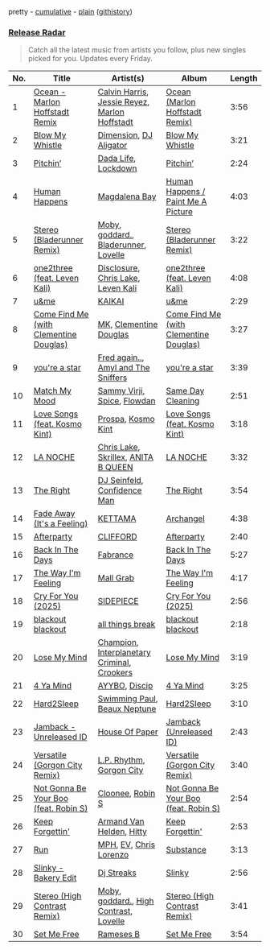 pretty - [cumulative](/playlists/cumulative/Release%20Radar.md) - [plain](/playlists/plain/37i9dQZEVXbsudmxBFKW7G) ([githistory](https://github.githistory.xyz/vitokorn/spotify-playlist-archive/blob/master/playlists/plain/37i9dQZEVXbsudmxBFKW7G))
### [Release Radar](https://open.spotify.com/playlist/37i9dQZEVXbsudmxBFKW7G)

> Catch all the latest music from artists you follow, plus new singles picked for you. Updates every Friday.

| No. | Title | Artist(s) | Album | Length |
|---|---|---|---|---|
| 1 | [Ocean - Marlon Hoffstadt Remix](https://open.spotify.com/track/6b4QkHBw1N4eLIa8dBxtWJ) | [Calvin Harris](https://open.spotify.com/artist/7CajNmpbOovFoOoasH2HaY), [Jessie Reyez](https://open.spotify.com/artist/3KedxarmBCyFBevnqQHy3P), [Marlon Hoffstadt](https://open.spotify.com/artist/0HHa7ZJZxUQlg5l2mB0N0f) | [Ocean (Marlon Hoffstadt Remix)](https://open.spotify.com/album/52NrxzG4sTry7tFTr5TrFO) | 3:56 |
| 2 | [Blow My Whistle](https://open.spotify.com/track/6NBGFq4IKPFrNdyTuRdMe0) | [Dimension](https://open.spotify.com/artist/1QMgre3BHX161ZHtWMUu6S), [DJ Aligator](https://open.spotify.com/artist/76JqkTKxRVKBFabbPiB8g6) | [Blow My Whistle](https://open.spotify.com/album/5teBisQ7BFhfDpn33neh2w) | 3:21 |
| 3 | [Pitchin’](https://open.spotify.com/track/2iQpS9i4WVdj3Yi1h7dZBj) | [Dada Life](https://open.spotify.com/artist/00sAT5YX8W3xNd1EuqyHw9), [Lockdown](https://open.spotify.com/artist/11ESC6KI0jpdML0CijeROt) | [Pitchin’](https://open.spotify.com/album/4xbKcTa9b3X5LUMdFxbXSk) | 2:24 |
| 4 | [Human Happens](https://open.spotify.com/track/40ATtBjYoYuJxKGfrqJwJl) | [Magdalena Bay](https://open.spotify.com/artist/1oPRcJUkloHaRLYx0olBLJ) | [Human Happens / Paint Me A Picture](https://open.spotify.com/album/4cvjkU5iJWhAJUWELB05l1) | 4:03 |
| 5 | [Stereo (Bladerunner Remix)](https://open.spotify.com/track/5bsBvExU1BYlv2H8PLAEKN) | [Moby](https://open.spotify.com/artist/3OsRAKCvk37zwYcnzRf5XF), [goddard.](https://open.spotify.com/artist/3yDDYheQFqfhKZXdjFQuuP), [Bladerunner](https://open.spotify.com/artist/4yvREhViCsrwclRdBAdlOl), [Lovelle](https://open.spotify.com/artist/14zTM1cQHLvPExpqV4HdCx) | [Stereo (Bladerunner Remix)](https://open.spotify.com/album/11yd2MaUvWB9mUglzmSebx) | 3:22 |
| 6 | [one2three (feat. Leven Kali)](https://open.spotify.com/track/6dQxsPVLqXnJgiLLWJRE5x) | [Disclosure](https://open.spotify.com/artist/6nS5roXSAGhTGr34W6n7Et), [Chris Lake](https://open.spotify.com/artist/5Igpc9iLZ3YGtKeYfSrrOE), [Leven Kali](https://open.spotify.com/artist/5YZ5AExR68U3ZblH6HcO6B) | [one2three (feat. Leven Kali)](https://open.spotify.com/album/6VkJuZchHVpZDxGbLrTtdd) | 4:08 |
| 7 | [u&me](https://open.spotify.com/track/0jsuUdxrRDiQBKHt3gfwmo) | [KAIKAI](https://open.spotify.com/artist/7KUbqpDsQYSa4kHLCHMExu) | [u&me](https://open.spotify.com/album/1uOuIu0nnRlXjneME4fAeY) | 2:29 |
| 8 | [Come Find Me (with Clementine Douglas)](https://open.spotify.com/track/03AhbPoniP5uqqJKYGWgZE) | [MK](https://open.spotify.com/artist/1yqxFtPHKcGcv6SXZNdyT9), [Clementine Douglas](https://open.spotify.com/artist/4DWuml4Jf6K81b5rAPwMb6) | [Come Find Me (with Clementine Douglas)](https://open.spotify.com/album/2D48QGD5lU5kErH6PxLjTs) | 3:27 |
| 9 | [you're a star](https://open.spotify.com/track/017erFbOyCrdz0yburnVGZ) | [Fred again..](https://open.spotify.com/artist/4oLeXFyACqeem2VImYeBFe), [Amyl and The Sniffers](https://open.spotify.com/artist/3NqV2DJoAWsjl787bWaHW7) | [you're a star](https://open.spotify.com/album/3dmu97DsoFpSptXPtJEzCJ) | 3:39 |
| 10 | [Match My Mood](https://open.spotify.com/track/1p0lMyesaiu6CH9iqZna0J) | [Sammy Virji](https://open.spotify.com/artist/1GuqTQbuixFHD6eBkFwVcb), [Spice](https://open.spotify.com/artist/0wEvWMQRqaXcgnrZv6KtyL), [Flowdan](https://open.spotify.com/artist/07CimrZi5vs9iEao47TNQ4) | [Same Day Cleaning](https://open.spotify.com/album/3cK1SNCDJcYQUBc8t6EgMT) | 2:51 |
| 11 | [Love Songs (feat. Kosmo Kint)](https://open.spotify.com/track/0aNPB23MLFcGGYaMNN7DCf) | [Prospa](https://open.spotify.com/artist/6HabM2PUM519iIxervGWSb), [Kosmo Kint](https://open.spotify.com/artist/5xPHGeNecDlCoEezCF2bWn) | [Love Songs (feat. Kosmo Kint)](https://open.spotify.com/album/2ZaVJ7fzj4JfjTkRuzmPSZ) | 3:18 |
| 12 | [LA NOCHE](https://open.spotify.com/track/5vu69csqeUJheoQWPd2MoM) | [Chris Lake](https://open.spotify.com/artist/5Igpc9iLZ3YGtKeYfSrrOE), [Skrillex](https://open.spotify.com/artist/5he5w2lnU9x7JFhnwcekXX), [ANITA B QUEEN](https://open.spotify.com/artist/2YcZup1n6AW4BxoikeUswf) | [LA NOCHE](https://open.spotify.com/album/3iBDg8qZiUWJy0kiZHI3Cv) | 3:32 |
| 13 | [The Right](https://open.spotify.com/track/6Rs9a5wCEYHviyHVIMa0Eb) | [DJ Seinfeld](https://open.spotify.com/artist/37YzpfBeFju8QRZ3g0Ha1Q), [Confidence Man](https://open.spotify.com/artist/0RwXnFrEoI8tltFvYpJgP6) | [The Right](https://open.spotify.com/album/4CyulwPn7kwxzAuVfKIGIE) | 3:54 |
| 14 | [Fade Away (It's a Feeling)](https://open.spotify.com/track/6gIwOjvo85GRt3CYvJzujn) | [KETTAMA](https://open.spotify.com/artist/3an9rnsXKPCAMlZgH4A0n4) | [Archangel](https://open.spotify.com/album/2EEBcfRDbyyZQDESqiT48d) | 4:38 |
| 15 | [Afterparty](https://open.spotify.com/track/2ozUtemjsy7OuFo5BHoVn8) | [CLIFFORD](https://open.spotify.com/artist/6o83wCOMMLEQyR8F3GWppf) | [Afterparty](https://open.spotify.com/album/1D56oXjqpOy2OywbnpoEuy) | 2:40 |
| 16 | [Back In The Days](https://open.spotify.com/track/5dIN6uhr9zx7OKOa9Uixgz) | [Fabrance](https://open.spotify.com/artist/4eGjxyTGFSO7BGbaG04YyK) | [Back In The Days](https://open.spotify.com/album/35Pa2ovzddFyGdcgSab0Jg) | 5:27 |
| 17 | [The Way I'm Feeling](https://open.spotify.com/track/5UpvkE3KKwbjOR5cAyzeY4) | [Mall Grab](https://open.spotify.com/artist/7yF6JnFPDzgml2Ytkyl5D7) | [The Way I'm Feeling](https://open.spotify.com/album/5PHXj0gL9HuEaBPMCIBpFT) | 4:17 |
| 18 | [Cry For You (2025)](https://open.spotify.com/track/2xVDlAuxS6rhEMXOlX9h07) | [SIDEPIECE](https://open.spotify.com/artist/5czbzNZZfWpyFgZyfT3Mkk) | [Cry For You (2025)](https://open.spotify.com/album/7pYLQoKHX1JlhuUyti0HwF) | 2:56 |
| 19 | [blackout blackout](https://open.spotify.com/track/3GWq178RXxxXnuGOpuJ6MZ) | [all things break](https://open.spotify.com/artist/7krmtqHJ8N1fg1JkjlrP0P) | [blackout blackout](https://open.spotify.com/album/3EtoJYgBedcyTzFtOSipbe) | 2:18 |
| 20 | [Lose My Mind](https://open.spotify.com/track/1LdRvKZka9ZHunz6eoH5B9) | [Champion](https://open.spotify.com/artist/3cHya45cxGzLYIPg2LRCCR), [Interplanetary Criminal](https://open.spotify.com/artist/6uJ51uV5rYzu1MJkC4CceI), [Crookers](https://open.spotify.com/artist/3o1cwVQfiDWafhYA02k13C) | [Lose My Mind](https://open.spotify.com/album/1dkMg6enDSv6bjEBBqnt8c) | 3:19 |
| 21 | [4 Ya Mind](https://open.spotify.com/track/6cJwVvwYpMg8PlQpJY5RwS) | [AYYBO](https://open.spotify.com/artist/0YVquC9RaJLYFNmlJFzkTV), [Discip](https://open.spotify.com/artist/6K16NRv0isbkftsv5lmlMT) | [4 Ya Mind](https://open.spotify.com/album/0xmHvWsIECBDM5ltH51C2f) | 3:25 |
| 22 | [Hard2Sleep](https://open.spotify.com/track/5FwoblKmorXIz0hFuaqOqL) | [Swimming Paul](https://open.spotify.com/artist/5rEwPEAHq2q1yW3wF4av5s), [Beaux Neptune](https://open.spotify.com/artist/78yjqwSo3AshRgJwAfeFZj) | [Hard2Sleep](https://open.spotify.com/album/5W43PNvqQsY8aykMg0AOLv) | 3:10 |
| 23 | [Jamback - Unreleased ID](https://open.spotify.com/track/4CvynwrZnvaPjzBwng5fqB) | [House Of Paper](https://open.spotify.com/artist/2J9ARRGAyuMBwix1Y5ovIP) | [Jamback (Unreleased ID)](https://open.spotify.com/album/3ktZBPudULyml0qcdKzrrK) | 2:43 |
| 24 | [Versatile (Gorgon City Remix)](https://open.spotify.com/track/2bUTcpRH6kLRBX7arsOb6m) | [L.P. Rhythm](https://open.spotify.com/artist/3K5qBiy5EHwb270817Cy6e), [Gorgon City](https://open.spotify.com/artist/4VNQWV2y1E97Eqo2D5UTjx) | [Versatile (Gorgon City Remix)](https://open.spotify.com/album/4IbTninP7Ij8muTAPH6Ica) | 3:40 |
| 25 | [Not Gonna Be Your Boo (feat. Robin S)](https://open.spotify.com/track/36Umek5lUvL6pXI74dnRct) | [Cloonee](https://open.spotify.com/artist/7MdlXmq2HViAJWo9cf30sR), [Robin S](https://open.spotify.com/artist/2WvLeseDGPX1slhmxI59G3) | [Not Gonna Be Your Boo (feat. Robin S)](https://open.spotify.com/album/7BXYWdQZdWmgybac99Dwy4) | 2:54 |
| 26 | [Keep Forgettin'](https://open.spotify.com/track/1Bc9nB7Kyett9oZ4KCPm3c) | [Armand Van Helden](https://open.spotify.com/artist/3cQA9WH8liZfeja1DxcDYE), [Hitty](https://open.spotify.com/artist/5ihFvuv44N5h6eYxLyftBi) | [Keep Forgettin'](https://open.spotify.com/album/4LaJxLuuBub1x5u8c8xdCn) | 2:53 |
| 27 | [Run](https://open.spotify.com/track/16iHE1uKRvAKd1Mt13udlV) | [MPH](https://open.spotify.com/artist/62SCu33InHVq97VaWw3eof), [EV](https://open.spotify.com/artist/1qOueWotu6CIb1GMoib2GX), [Chris Lorenzo](https://open.spotify.com/artist/7tm9Tuc70geXOOyKhtZHIj) | [Substance](https://open.spotify.com/album/42Qb9hUm8vloTMDTU1Sf9L) | 3:13 |
| 28 | [Slinky - Bakery Edit](https://open.spotify.com/track/7fFZLw5Oz27ul6vyh6KPWf) | [Dj Streaks](https://open.spotify.com/artist/67YkGjtw8rmC6Ck0GmoxFA) | [Slinky](https://open.spotify.com/album/5HdWqcsSl3zOM7ekESY6Pc) | 2:56 |
| 29 | [Stereo (High Contrast Remix)](https://open.spotify.com/track/0rFFjLdIq4SlFAZvKXrPUR) | [Moby](https://open.spotify.com/artist/3OsRAKCvk37zwYcnzRf5XF), [goddard.](https://open.spotify.com/artist/3yDDYheQFqfhKZXdjFQuuP), [High Contrast](https://open.spotify.com/artist/0bxHci3JIhhKA53n8rH3tT), [Lovelle](https://open.spotify.com/artist/14zTM1cQHLvPExpqV4HdCx) | [Stereo (High Contrast Remix)](https://open.spotify.com/album/5U3FU97oxVxPWARM6Ltqbq) | 3:41 |
| 30 | [Set Me Free](https://open.spotify.com/track/4WtOjuIOt6GBkpUPc9khSo) | [Rameses B](https://open.spotify.com/artist/06EfEcjc0vdvI6VNL0soIO) | [Set Me Free](https://open.spotify.com/album/6eaxTvDzbwAvQh20F6DcT5) | 3:54 |